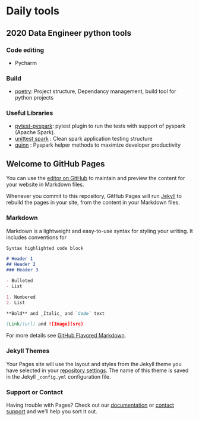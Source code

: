 # Daily tools

## 2020 Data Engineer python tools

### Code editing
- Pycharm

### Build
- [poetry](https://python-poetry.org/): Project structure, Dependancy management, build tool for python projects

### Useful Libraries
- [pytest-pyspark](https://pypi.org/project/pytest-spark/): pytest plugin to run the tests with support of pyspark (Apache Spark).
- [unittest spark](https://blog.engineering.publicissapient.fr/2017/09/19/tester-du-code-spark-2-la-pratique/) : Clean spark application testing structure
- [quinn](https://github.com/MrPowers/quinn) : Pyspark helper methods to maximize developer productivity




## Welcome to GitHub Pages

You can use the [editor on GitHub](https://github.com/mccstan/tools/edit/gh-pages/index.md) to maintain and preview the content for your website in Markdown files.

Whenever you commit to this repository, GitHub Pages will run [Jekyll](https://jekyllrb.com/) to rebuild the pages in your site, from the content in your Markdown files.

### Markdown

Markdown is a lightweight and easy-to-use syntax for styling your writing. It includes conventions for

```markdown
Syntax highlighted code block

# Header 1
## Header 2
### Header 3

- Bulleted
- List

1. Numbered
2. List

**Bold** and _Italic_ and `Code` text

[Link](url) and ![Image](src)
```

For more details see [GitHub Flavored Markdown](https://guides.github.com/features/mastering-markdown/).

### Jekyll Themes

Your Pages site will use the layout and styles from the Jekyll theme you have selected in your [repository settings](https://github.com/mccstan/tools/settings). The name of this theme is saved in the Jekyll `_config.yml` configuration file.

### Support or Contact

Having trouble with Pages? Check out our [documentation](https://docs.github.com/categories/github-pages-basics/) or [contact support](https://github.com/contact) and we’ll help you sort it out.
